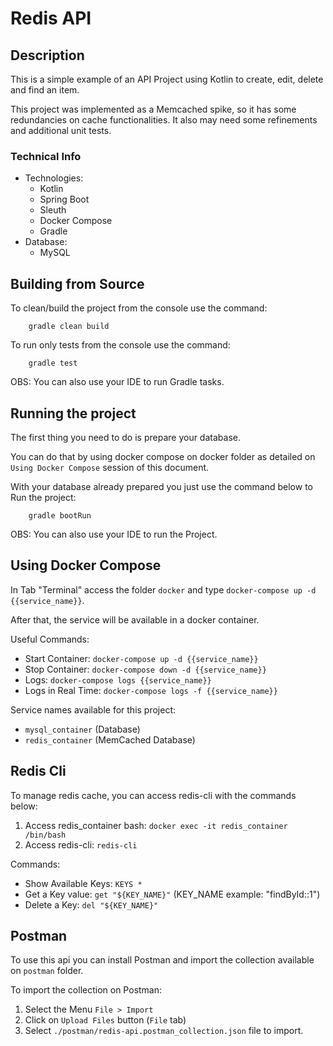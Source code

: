 # Redis API

## Description

This is a simple example of an API Project using Kotlin to create, edit, delete and find an item.

This project was implemented as a Memcached spike, so it has some redundancies on cache functionalities.
It also may need some refinements and additional unit tests.

### Technical Info

* Technologies:
    * Kotlin
    * Spring Boot
    * Sleuth
    * Docker Compose
    * Gradle
* Database:
    * MySQL

## Building from Source

To clean/build the project from the console use the command:

```console
    gradle clean build
```

To run only tests from the console use the command:

```console
    gradle test
```

OBS: You can also use your IDE to run Gradle tasks.

## Running the project

The first thing you need to do is prepare your database.

You can do that by using docker compose on docker folder as detailed on `Using Docker Compose` session of this document.

With your database already prepared you just use the command below to Run the project:

```console
    gradle bootRun
```

OBS: You can also use your IDE to run the Project.

## Using Docker Compose

In Tab "Terminal" access the folder `docker` and type `docker-compose up -d {{service_name}}`.

After that, the service will be available in a docker container.

Useful Commands:
* Start Container: `docker-compose up -d {{service_name}}`
* Stop Container: `docker-compose down -d {{service_name}}`
* Logs: `docker-compose logs {{service_name}}`
* Logs in Real Time: `docker-compose logs -f {{service_name}}`

Service names available for this project:
* `mysql_container` (Database)
* `redis_container` (MemCached Database)

## Redis Cli

To manage redis cache, you can access redis-cli with the commands below:

1. Access redis_container bash: `docker exec -it redis_container /bin/bash`
2. Access redis-cli: `redis-cli`

Commands:
* Show Available Keys: `KEYS *`
* Get a Key value: `get "${KEY_NAME}"` (KEY_NAME example: "findById::1")
* Delete a Key: `del "${KEY_NAME}"`

## Postman

To use this api you can install Postman and import the collection available on `postman` folder.

To import the collection on Postman:
1. Select the Menu `File > Import`
2. Click on `Upload Files` button (`File` tab)
3. Select `./postman/redis-api.postman_collection.json` file to import. 